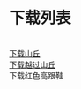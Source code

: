 # 下载列表
  <br/>
<a href="/music/shuaimusic/%E5%B1%B1%E4%B8%98%E2%80%94%E6%9D%8E%E5%AE%97%E7%9B%9B.mp3" download="shanqiu-lee.mp3">下载山丘<a>
  <br/>
  <a href="/music/shuaimusic/%E8%B6%8A%E8%BF%87%E5%B1%B1%E4%B8%98.mp3"download="越过山丘.mp3">下载越过山丘<a>
    <br/>
    <a herf="/music/shuaimusic/">下载红色高跟鞋<a>

